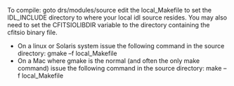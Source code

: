 To compile:
goto drs/modules/source
edit the local_Makefile to set the IDL_INCLUDE directory to where your local idl source resides. You may also need to set the CFITSIOLIBDIR variable to the directory containing the cfitsio binary file.

* On a linux or Solaris system issue the following command in the source directory:
     gmake –f local_Makefile
* On a Mac where gmake is the normal (and often the only make command) issue the following command in the source directory:
     make –f local_Makefile
